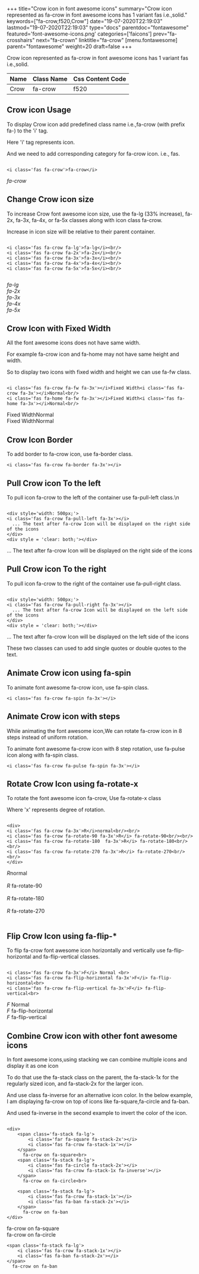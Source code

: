 +++
title="Crow icon in font awesome icons"
summary="Crow icon represented as fa-crow in font awesome icons has 1 variant fas i.e.,solid."
keywords=["fa-crow,f520,Crow"]
date="19-07-2020T22:19:03"
lastmod="19-07-2020T22:19:03"
type="docs"
parentdoc="fontawesome"
featured='font-awesome-icons.png'
categories=['faicons']
prev="fa-crosshairs"
next="fa-crown"
linktitle="fa-crow"
[menu.fontawesome]
parent="fontawesome"
weight=20
draft=false
+++


Crow icon represented as fa-crow in font awesome icons has 1 variant fas i.e.,solid.

<div class='table-responsive'><table class='table'><thead><tr><th>Name</th><th>Class Name</th><th>Css Content Code</th></tr></thead><tbody><tr><td>Crow</td><td>fa-crow</td><td>f520</td></tr></tbody></table></div>



## Crow icon Usage

To display Crow icon add predefined class name i.e.,fa-crow (with prefix fa-) to the 'i' tag.

Here 'i' tag represents icon.

And we need to add corresponding category for fa-crow icon. i.e., fas.


```

<i class='fas fa-crow'>fa-crow</i>
```

<i class='fas fa-crow'>fa-crow</i>




## Change Crow icon size
To increase Crow font awesome icon size, use the fa-lg (33% increase), fa-2x, fa-3x, fa-4x, or fa-5x classes along with icon class fa-crow.

Increase in icon size will be relative to their parent container. 

```

<i class='fas fa-crow fa-lg'>fa-lg</i><br/>
<i class='fas fa-crow fa-2x'>fa-2x</i><br/>
<i class='fas fa-crow fa-3x'>fa-3x</i><br/>
<i class='fas fa-crow fa-4x'>fa-4x</i><br/>
<i class='fas fa-crow fa-5x'>fa-5x</i><br/>
            
```

<i class='fas fa-crow fa-lg'>fa-lg</i><br/>
<i class='fas fa-crow fa-2x'>fa-2x</i><br/>
<i class='fas fa-crow fa-3x'>fa-3x</i><br/>
<i class='fas fa-crow fa-4x'>fa-4x</i><br/>
<i class='fas fa-crow fa-5x'>fa-5x</i><br/>
            



## Crow Icon with Fixed Width 

All the font awesome icons does not have same width.

For example fa-crow icon and fa-home may not have same height and width.

So to display two icons with fixed width and height we can use fa-fw class.


```

<i class='fas fa-crow fa-fw fa-3x'></i>Fixed Width<i class='fas fa-crow fa-3x'></i>Normal<br/>
<i class='fas fa-home fa-fw fa-3x'></i>Fixed Width<i class='fas fa-home fa-3x'></i>Normal<br/>
```

<i class='fas fa-crow fa-fw fa-3x'></i>Fixed Width<i class='fas fa-crow fa-3x'></i>Normal<br/>
<i class='fas fa-home fa-fw fa-3x'></i>Fixed Width<i class='fas fa-home fa-3x'></i>Normal<br/>



## Crow Icon Border 

To add border to fa-crow icon, use fa-border class.


```
<i class='fas fa-crow fa-border fa-3x'></i>

```
<i class='fas fa-crow fa-border fa-3x'></i>





## Pull Crow icon To the left

To pull icon fa-crow to the left of the container use fa-pull-left class.\n

```

<div style='width: 500px;'>
<i class='fas fa-crow fa-pull-left fa-3x'></i>
  ... The text after fa-crow Icon will be displayed on the right side of the icons
</div>
<div style = 'clear: both;'></div>
```

<div style='width: 500px;'>
<i class='fas fa-crow fa-pull-left fa-3x'></i>
  ... The text after fa-crow Icon will be displayed on the right side of the icons
</div>
<div style = 'clear: both;'></div>




## Pull Crow icon To the right
To pull icon fa-crow to the right of the container use fa-pull-right class.

```

<div style='width: 500px;'>
<i class='fas fa-crow fa-pull-right fa-3x'></i>
  ... The text after fa-crow Icon will be displayed on the left side of the icons
</div>
<div style = 'clear: both;'></div>
```

<div style='width: 500px;'>
<i class='fas fa-crow fa-pull-right fa-3x'></i>
  ... The text after fa-crow Icon will be displayed on the left side of the icons
</div>
<div style = 'clear: both;'></div>

These two classes can used to add single quotes or double quotes to the text.


## Animate Crow icon using fa-spin
To animate font awesome fa-crow icon, use fa-spin class.

```
<i class='fas fa-crow fa-spin fa-3x'></i>
```
<i class='fas fa-crow fa-spin fa-3x'></i>




## Animate Crow icon with steps
While animating the font awesome icon,We can rotate fa-crow icon in 8 steps instead of uniform rotation.

To animate font awesome fa-crow icon with 8 step rotation, use fa-pulse icon along with fa-spin class.


```
<i class='fas fa-crow fa-pulse fa-spin fa-3x'></i>

```
<i class='fas fa-crow fa-pulse fa-spin fa-3x'></i>





## Rotate Crow Icon using fa-rotate-x
To rotate the font awesome icon fa-crow, Use fa-rotate-x class

Where 'x' represents degree of rotation.


```

<div>
<i class='fas fa-crow fa-3x'>R</i>normal<br/><br/>
<i class='fas fa-crow fa-rotate-90 fa-3x'>R</i> fa-rotate-90<br/><br/> 
<i class='fas fa-crow fa-rotate-180  fa-3x'>R</i> fa-rotate-180<br/><br/> 
<i class='fas fa-crow fa-rotate-270 fa-3x'>R</i> fa-rotate-270<br/><br/>
</div>
```

<div>
<i class='fas fa-crow fa-3x'>R</i>normal<br/><br/>
<i class='fas fa-crow fa-rotate-90 fa-3x'>R</i> fa-rotate-90<br/><br/> 
<i class='fas fa-crow fa-rotate-180  fa-3x'>R</i> fa-rotate-180<br/><br/> 
<i class='fas fa-crow fa-rotate-270 fa-3x'>R</i> fa-rotate-270<br/><br/>
</div>




## Flip Crow Icon using fa-flip-*
To flip fa-crow font awesome icon horizontally and vertically use fa-flip-horizontal and fa-flip-vertical classes. 

```

<i class='fas fa-crow fa-3x'>F</i> Normal <br>
<i class='fas fa-crow fa-flip-horizontal fa-3x'>F</i> fa-flip-horizontal<br>
<i class='fas fa-crow fa-flip-vertical fa-3x'>F</i> fa-flip-vertical<br>
```

<i class='fas fa-crow fa-3x'>F</i> Normal <br>
<i class='fas fa-crow fa-flip-horizontal fa-3x'>F</i> fa-flip-horizontal<br>
<i class='fas fa-crow fa-flip-vertical fa-3x'>F</i> fa-flip-vertical<br>




## Combine Crow icon with other font awesome icons
In font awesome icons,using stacking we can combine multiple icons and display it as one icon 

To do that use the fa-stack class on the parent, the fa-stack-1x for the regularly sized icon, and fa-stack-2x for the larger icon.

And use class fa-inverse for an alternative icon color. 
In the below example, I am displaying fa-crow on top of icons like fa-square,fa-circle and fa-ban.

And used fa-inverse in the second example to invert the color of the icon.

```

<div>
    <span class='fa-stack fa-lg'>
        <i class='far fa-square fa-stack-2x'></i>
        <i class='fas fa-crow fa-stack-1x'></i>
    </span>
      fa-crow on fa-square<br>
    <span class='fa-stack fa-lg'>
        <i class='fas fa-circle fa-stack-2x'></i>
        <i class='fas fa-crow fa-stack-1x fa-inverse'></i>
    </span>
      fa-crow on fa-circle<br>

    <span class='fa-stack fa-lg'>
        <i class='fas fa-crow fa-stack-1x'></i>
        <i class='fas fa-ban fa-stack-2x'></i>
    </span>
      fa-crow on fa-ban
</div>
```

<div>
    <span class='fa-stack fa-lg'>
        <i class='far fa-square fa-stack-2x'></i>
        <i class='fas fa-crow fa-stack-1x'></i>
    </span>
      fa-crow on fa-square<br>
    <span class='fa-stack fa-lg'>
        <i class='fas fa-circle fa-stack-2x'></i>
        <i class='fas fa-crow fa-stack-1x fa-inverse'></i>
    </span>
      fa-crow on fa-circle<br>

    <span class='fa-stack fa-lg'>
        <i class='fas fa-crow fa-stack-1x'></i>
        <i class='fas fa-ban fa-stack-2x'></i>
    </span>
      fa-crow on fa-ban
</div>






